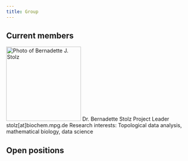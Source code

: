```yaml
---
title: Group
---
```


## Current members

<img src="/images/group_fotos/Stolz_lowRes.jpg" alt="Photo of Bernadette J. Stolz" width="200" />  
Dr. Bernadette Stolz  
Project Leader  
stolz[at]biochem.mpg.de  
Research interests: Topological data analysis, mathematical biology, data science  

## Open positions
